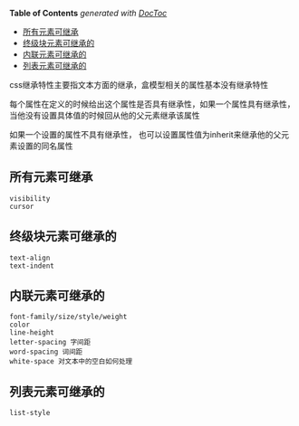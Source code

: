 <!-- START doctoc generated TOC please keep comment here to allow auto update -->
<!-- DON'T EDIT THIS SECTION, INSTEAD RE-RUN doctoc TO UPDATE -->
**Table of Contents**  *generated with [DocToc](https://github.com/thlorenz/doctoc)*

- [所有元素可继承](#%E6%89%80%E6%9C%89%E5%85%83%E7%B4%A0%E5%8F%AF%E7%BB%A7%E6%89%BF)
- [终级块元素可继承的](#%E7%BB%88%E7%BA%A7%E5%9D%97%E5%85%83%E7%B4%A0%E5%8F%AF%E7%BB%A7%E6%89%BF%E7%9A%84)
- [内联元素可继承的](#%E5%86%85%E8%81%94%E5%85%83%E7%B4%A0%E5%8F%AF%E7%BB%A7%E6%89%BF%E7%9A%84)
- [列表元素可继承的](#%E5%88%97%E8%A1%A8%E5%85%83%E7%B4%A0%E5%8F%AF%E7%BB%A7%E6%89%BF%E7%9A%84)

<!-- END doctoc generated TOC please keep comment here to allow auto update -->

css继承特性主要指文本方面的继承，盒模型相关的属性基本没有继承特性

每个属性在定义的时候给出这个属性是否具有继承性，如果一个属性具有继承性，当他没有设置具体值的时候回从他的父元素继承该属性

如果一个设置的属性不具有继承性， 也可以设置属性值为inherit来继承他的父元素设置的同名属性

## 所有元素可继承
```
visibility
cursor
```

## 终级块元素可继承的
```
text-align
text-indent
```

## 内联元素可继承的
```
font-family/size/style/weight
color
line-height
letter-spacing 字间距
word-spacing 词间距
white-space 对文本中的空白如何处理
```
## 列表元素可继承的
```
list-style
```

